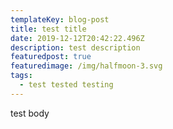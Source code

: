 ```yaml
---
templateKey: blog-post
title: test title
date: 2019-12-12T20:42:22.496Z
description: test description
featuredpost: true
featuredimage: /img/halfmoon-3.svg
tags:
  - test tested testing
---
```

test body
